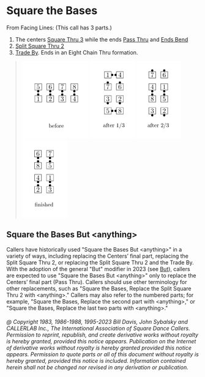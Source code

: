 
# Square the Bases

From Facing Lines: (This call has 3 parts.)
1. The centers [Square Thru 3](../b1/square_thru.md) while the ends [Pass Thru](../b1/pass_thru.md) and [Ends Bend](../a1/ends_bend.md) 
2. [Split Square Thru 2](../a1/split_square_thru.md)
3. [Trade By](../b2/trade_by.md).
Ends in an Eight Chain Thru formation.

> 
> ![alt](square_the_bases-1.png)
> ![alt](square_the_bases-2.png)
> ![alt](square_the_bases-3.png)
> ![alt](square_the_bases-4.png)
>

## Square the Bases But \<anything>

Callers have historically used "Square the Bases But \<anything>" 
in a variety of ways, including replacing the Centers’ final part, 
replacing the Split Square Thru 2, or replacing the Split Square Thru 2 
and the Trade By. With the adoption of the general "But" modifier in 2023
(see [But](but.md)), callers are expected to use "Square the Bases But \<anything>" 
only to replace the Centers’ final part (Pass Thru). 
Callers should use other terminology for other replacements,
such as "Square the Bases, Replace the Split Square Thru 2 with \<anything>." 
Callers may also refer to the numbered parts; for example, 
"Square the Bases, Replace the second part with \<anything>," or 
"Square the Bases, Replace the last two parts with \<anything>."

###### @ Copyright 1983, 1986-1988, 1995-2023 Bill Davis, John Sybalsky and CALLERLAB Inc., The International Association of Square Dance Callers. Permission to reprint, republish, and create derivative works without royalty is hereby granted, provided this notice appears. Publication on the Internet of derivative works without royalty is hereby granted provided this notice appears. Permission to quote parts or all of this document without royalty is hereby granted, provided this notice is included. Information contained herein shall not be changed nor revised in any derivation or publication.
